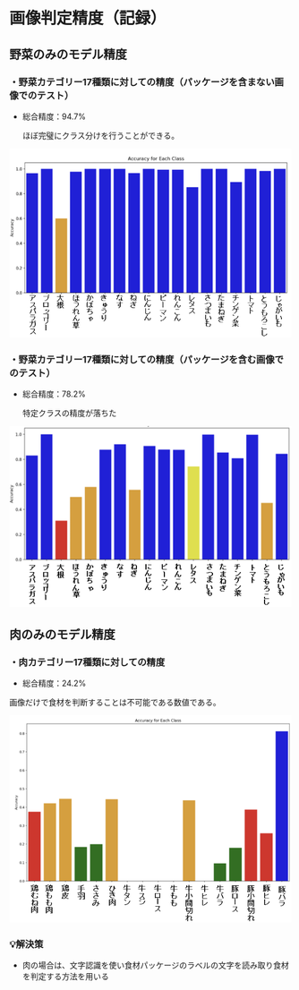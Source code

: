 # 画像判定精度（記録）
## 野菜のみのモデル精度
### ・野菜カテゴリー17種類に対しての精度（パッケージを含まない画像でのテスト）
- 総合精度：94.7%

  ほぼ完璧にクラス分けを行うことができる。
  
![プロジェクトイメージ](Document_img/3.png)
### ・野菜カテゴリー17種類に対しての精度（パッケージを含む画像でのテスト）
- 総合精度：78.2%

  特定クラスの精度が落ちた

![プロジェクトイメージ](Document_img/1.png)

## 肉のみのモデル精度
### ・肉カテゴリー17種類に対しての精度
- 総合精度：24.2%

画像だけで食材を判断することは不可能である数値である。
  
![プロジェクトイメージ](Document_img/2.png)

### 💡解決策
- 肉の場合は、文字認識を使い食材パッケージのラベルの文字を読み取り食材を判定する方法を用いる
